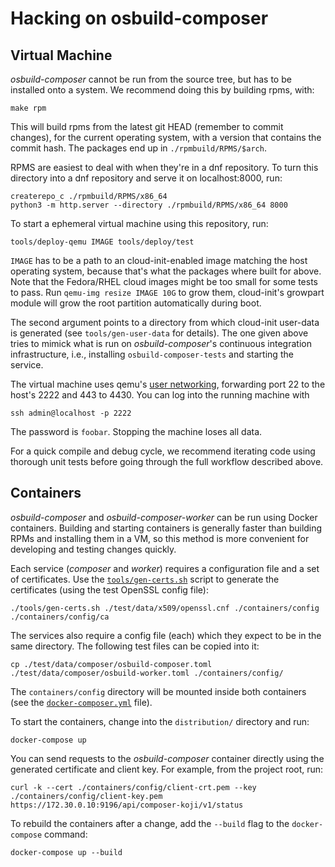 # Hacking on osbuild-composer

## Virtual Machine

*osbuild-composer* cannot be run from the source tree, but has to be installed
onto a system. We recommend doing this by building rpms, with:

    make rpm

This will build rpms from the latest git HEAD (remember to commit changes), for
the current operating system, with a version that contains the commit hash. The
packages end up in `./rpmbuild/RPMS/$arch`.

RPMS are easiest to deal with when they're in a dnf repository. To turn this
directory into a dnf repository and serve it on localhost:8000, run:

    createrepo_c ./rpmbuild/RPMS/x86_64
    python3 -m http.server --directory ./rpmbuild/RPMS/x86_64 8000

To start a ephemeral virtual machine using this repository, run:

    tools/deploy-qemu IMAGE tools/deploy/test

`IMAGE` has to be a path to an cloud-init-enabled image matching the host
operating system, because that's what the packages where built for above.
Note that the Fedora/RHEL cloud images might be too small for some tests
to pass. Run `qemu-img resize IMAGE 10G` to grow them, cloud-init's growpart
module will grow the root partition automatically during boot. 

The second argument points to a directory from which cloud-init user-data is
generated (see `tools/gen-user-data` for details). The one given above tries to
mimick what is run on *osbuild-composer*'s continuous integration
infrastructure, i.e., installing `osbuild-composer-tests` and starting the
service.

The virtual machine uses qemu's [user networking][1], forwarding port 22 to
the host's 2222 and 443 to 4430. You can log into the running machine with

    ssh admin@localhost -p 2222

The password is `foobar`. Stopping the machine loses all data.

For a quick compile and debug cycle, we recommend iterating code using thorough
unit tests before going through the full workflow described above.

[1]: https://wiki.qemu.org/Documentation/Networking#User_Networking_.28SLIRP.29

## Containers

*osbuild-composer* and *osbuild-composer-worker* can be run using Docker
containers. Building and starting containers is generally faster than building
RPMs and installing them in a VM, so this method is more convenient for
developing and testing changes quickly.

Each service (*composer* and *worker*) requires a configuration file and a set
of certificates. Use the [`tools/gen-certs.sh`](./tools/gen-certs.sh) script to
generate the certificates (using the test OpenSSL config file):

    ./tools/gen-certs.sh ./test/data/x509/openssl.cnf ./containers/config  ./containers/config/ca

The services also require a config file (each) which they expect to be in the
same directory. The following test files can be copied into it:

    cp ./test/data/composer/osbuild-composer.toml ./test/data/composer/osbuild-worker.toml ./containers/config/

The `containers/config` directory will be mounted inside both containers (see
the [`docker-composer.yml`](./distribution/docker-compose.yml) file).

To start the containers, change into the `distribution/` directory and run:

    docker-compose up

You can send requests to the *osbuild-composer* container directly using the
generated certificate and client key. For example, from the project root, run:

    curl -k --cert ./containers/config/client-crt.pem --key ./containers/config/client-key.pem https://172.30.0.10:9196/api/composer-koji/v1/status

To rebuild the containers after a change, add the `--build` flag to the `docker-compose` command:

    docker-compose up --build
